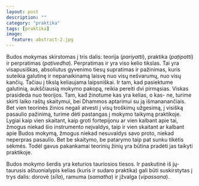 ```yaml
---
layout: post
description: ""
category: "praktika"
tags: [praktika]
image:
  feature: abstract-2.jpg
---
```


Budos mokymas skirstomas į tris dalis: teorija (*pariyatti*), praktika (*paṭipatti*) ir perpratimas (*paṭivedha*). Perpratimas ir yra viso kelio tikslas. Tai yra visapusiškas, absoliutus gyvenimo tiesų supratimas ir pažinimas, kuris suteikia galutinę ir nepanaikinamą laisvę nuo visų nešvarumų, nuo visų kančių. Tačiau į tikslą keliaujama laipsniškai. Ir tam, kad pasiektume galutinią, aukščiausią mokymo pakopą, reikia pereiti dvi pirmąsias. Viskas prasideda nuo teorijos. Tam, kad žinotume kas yra kelias, o kas- ne, turime skirti laiko raštų skaitymui, bei Dhammos aptarimui su ją išmananančiais. Bet vien teorinės žinios negali atvesti į visų troškimų užgesimą, į visišką pasaulio pažinimą, turime dėti pastangas į mokymo taikymą praktikoje. Lygiai kaip vien skaitant, kaip groti fortepijonu ar vien kalbant apie tai, žmogus niekad šio instrumento neįvaldys, taip ir vien skaitant ar kalbant apie Budos mokymą, žmogus niekad nesuvaldys savo proto, niekad neperpras pasaulio. Bet be skaitymo, be patarymo taip pat sunku tikėtis sėkmės. Todėl gavus pakankamai teorinių žinių yra būtina pradėti jas taikyti praktikoje.

Budos mokymo šerdis yra keturios tauriosios tiesos. Ir paskutinė iš jų- taurusis aštuonialypis kelias (kuris ir sudaro praktika) gali būti suskirstytas į trys dalis: dorovė (*sīla*), ramuma (*samatha*) ir įžvalga (*vipassana*).

<figure>
	<a href="{{ site.url }}/images/pa-auk-meditation-chart-sayadaw-lt.jpg"><img src="{{ site.url }}/images/pa-auk-meditation-chart-sayadaw-lt.jpg" alt=""></a>
</figure>
